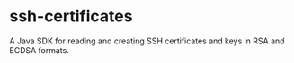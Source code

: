 # ssh-certificates
A Java SDK for reading and creating SSH certificates and keys in RSA and ECDSA formats.
